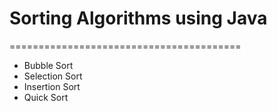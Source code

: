 # Sorting Algorithms using Java
========================================
* Bubble Sort
* Selection Sort
* Insertion Sort
* Quick Sort
